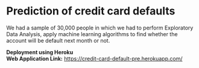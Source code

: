 # Prediction of credit card defaults
We had a sample of 30,000 people in which we had to perform Exploratory Data Analysis, apply machine learning algorithms to find whether the account will be default next month or not.

**Deployment using Heroku**<br>
**Web Application Link:**  https://credit-card-default-pre.herokuapp.com/
